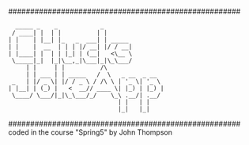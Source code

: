 #####################################################

      _____ _    _            _                 
     / ____| |  | |          | |                
    | |    | |__| |_   _  ___| | _____          
    | |    |  __  | | | |/ __| |/ / __|         
    | |____| |  | | |_| | (__|   <\__ \         
     \_____|_|  |_|\__,_|\___|_|\_\___/         
         | |     | |          /\                
         | | ___ | | _____   /  \   _ __  _ __  
     _   | |/ _ \| |/ / _ \ / /\ \ | '_ \| '_ \ 
    | |__| | (_) |   <  __// ____ \| |_) | |_) |
     \____/ \___/|_|\_\___/_/    \_\ .__/| .__/ 
                                   | |   | |    
                                   |_|   |_|                        
#####################################################
 coded in the course "Spring5" by John Thompson


